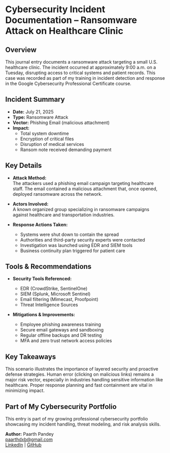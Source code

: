 # Cybersecurity Incident Documentation – Ransomware Attack on Healthcare Clinic

## Overview

This journal entry documents a ransomware attack targeting a small U.S. healthcare clinic. The incident occurred at approximately 9:00 a.m. on a Tuesday, disrupting access to critical systems and patient records. This case was recorded as part of my training in incident detection and response in the Google Cybersecurity Professional Certificate course.

## Incident Summary

- **Date:** July 21, 2025  
- **Type:** Ransomware Attack  
- **Vector:** Phishing Email (malicious attachment)  
- **Impact:**  
  - Total system downtime  
  - Encryption of critical files  
  - Disruption of medical services  
  - Ransom note received demanding payment  

## Key Details

- **Attack Method:**  
  The attackers used a phishing email campaign targeting healthcare staff. The email contained a malicious attachment that, once opened, deployed ransomware across the network.

- **Actors Involved:**  
  A known organized group specializing in ransomware campaigns against healthcare and transportation industries.

- **Response Actions Taken:**  
  - Systems were shut down to contain the spread  
  - Authorities and third-party security experts were contacted  
  - Investigation was launched using EDR and SIEM tools  
  - Business continuity plan triggered for patient care

## Tools & Recommendations

- **Security Tools Referenced:**  
  - EDR (CrowdStrike, SentinelOne)  
  - SIEM (Splunk, Microsoft Sentinel)  
  - Email filtering (Mimecast, Proofpoint)  
  - Threat Intelligence Sources

- **Mitigations & Improvements:**  
  - Employee phishing awareness training  
  - Secure email gateways and sandboxing  
  - Regular offline backups and DR testing  
  - MFA and zero trust network access policies

## Key Takeaways

This scenario illustrates the importance of layered security and proactive defense strategies. Human error (clicking on malicious links) remains a major risk vector, especially in industries handling sensitive information like healthcare. Proper response planning and fast containment are vital in minimizing impact.

## Part of My Cybersecurity Portfolio

This entry is part of my growing professional cybersecurity portfolio showcasing my incident handling, threat modeling, and risk analysis skills.

**Author:** Paarth Pandey  
paarthdxb@gmail.com  
[LinkedIn](https://www.linkedin.com/in/paarth-pandey-13779529b/) | [GitHub](https://github.com/paarthpandey10)
